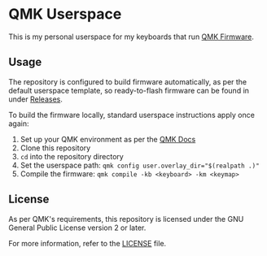 # QMK Userspace

This is my personal userspace for my keyboards that run [QMK Firmware](https://qmk.fm/).

## Usage

The repository is configured to build firmware automatically, as per the default userspace template, so ready-to-flash firmware can be found in under [Releases](https://github.com/Lorech/QMK/releases).

To build the firmware locally, standard userspace instructions apply once again:

1. Set up your QMK environment as per the [QMK Docs](https://docs.qmk.fm/#/newbs)
2. Clone this repository
3. `cd` into the repository directory
4. Set the userspace path: `qmk config user.overlay_dir="$(realpath .)"`
5. Compile the firmware: `qmk compile -kb <keyboard> -km <keymap>`

## License

As per QMK's requirements, this repository is licensed under the GNU General Public License version 2 or later.

For more information, refer to the [LICENSE](LICENSE) file.
